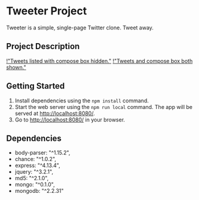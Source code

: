 # Tweeter Project

Tweeter is a simple, single-page Twitter clone. Tweet away.

## Project Description

[!"Tweets listed with compose box hidden."](https://github.com/BryceWalter/tweeter/blob/master/docs/hidden_compose.png)
[!"Tweets and compose box both shown."](tweeter/docs/show_compose.png)

## Getting Started

1. Install dependencies using the `npm install` command.
2. Start the web server using the `npm run local` command. The app will be served at <http://localhost:8080/>.
3. Go to <http://localhost:8080/> in your browser.

## Dependencies

- body-parser: "^1.15.2",
- chance: "^1.0.2",
- express: "^4.13.4",
- jquery: "^3.2.1",
- md5: "^2.1.0",
- mongo: "^0.1.0",
- mongodb: "^2.2.31"
